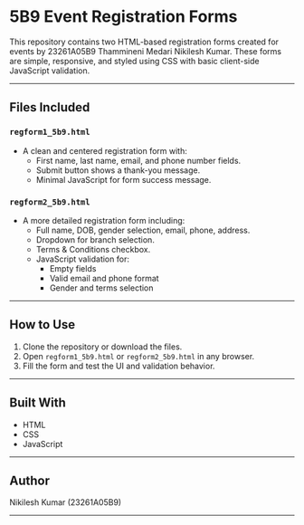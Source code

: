 # 5B9 Event Registration Forms

This repository contains two HTML-based registration forms created for events by 23261A05B9 Thammineni Medari Nikilesh Kumar. These forms are simple, responsive, and styled using CSS with basic client-side JavaScript validation.

---

## Files Included

###  `regform1_5b9.html`
- A clean and centered registration form with:
  - First name, last name, email, and phone number fields.
  - Submit button shows a thank-you message.
  - Minimal JavaScript for form success message.

###  `regform2_5b9.html`
- A more detailed registration form including:
  - Full name, DOB, gender selection, email, phone, address.
  - Dropdown for branch selection.
  - Terms & Conditions checkbox.
  - JavaScript validation for:
    - Empty fields
    - Valid email and phone format
    - Gender and terms selection

---

## How to Use

1. Clone the repository or download the files.
2. Open `regform1_5b9.html` or `regform2_5b9.html` in any browser.
3. Fill the form and test the UI and validation behavior.

---

##  Built With

- HTML
- CSS
- JavaScript

---

## Author

Nikilesh Kumar (23261A05B9)

---
